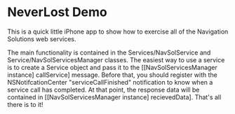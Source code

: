 NeverLost Demo
========

This is a quick little iPhone app to show how to exercise all of the Navigation Solutions web services.

The main functionality is contained in the Services/NavSolService and Service/NavSolServicesManager classes.
The easiest way to use a service is to create a Service object and pass it to the [[NavSolServicesManager instance]
callService] message. Before that, you should register with the NSNotifcationCenter "serviceCallFinished" notification to know when a service call has completed. At that point, the response data will be contained in [[NavSolServicesManager instance] recievedData]. That's all there is to it!

